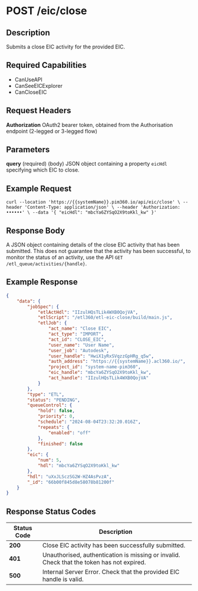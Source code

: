 # POST /eic/close

## Description
Submits a close EIC activity for the provided EIC.

## Required Capabilities
* CanUseAPI
* CanSeeEICExplorer
* CanCloseEIC

## Request Headers

**Authorization** OAuth2 bearer token, obtained from the Authorisation endpoint (2-legged or 3-legged flow)

## Parameters
**query** (required) (body) JSON object containing a property `eicHdl` specifying which EIC to close.


## Example Request
`
curl --location 'https://{{systemName}}.pim360.io/api/eic/close' \
--header 'Content-Type: application/json' \
--header 'Authorization: ••••••' \
--data '{
    "eicHdl": "mbcYa6ZYSqO2X9toKkl_kw"
}'
`

## Response Body
A JSON object containing details of the close EIC activity that has been submitted. This does not guarantee that the activity has been successful, to monitor the status of an activity, use the API `GET /etl_queue/activities/{handle}`.

## Example Response
```JSON
{
    "data": {
        "jobSpec": {
            "etlActHdl": "IIzulHQsTLik4WXB0QojVA",
            "etlScript": "/etl360/etl-eic-close/build/main.js",
            "etlJob": {
                "act_name": "Close EIC",
                "act_type": "IMPORT",
                "act_id": "CLOSE_EIC",
                "user_name": "User Name",
                "user_job": "Autodesk",
                "user_handle": "HwiX1yRxSVqzzGpHRg_q5w",
                "auth_address": "https://{{systemName}}.acl360.io/",
                "project_id": "system-name-pim360",
                "eic_handle": "mbcYa6ZYSqO2X9toKkl_kw",
                "act_handle": "IIzulHQsTLik4WXB0QojVA"
            }
        },
        "type": "ETL",
        "status": "PENDING",
        "queueControl": {
            "hold": false,
            "priority": 0,
            "schedule": "2024-08-04T23:32:20.016Z",
            "repeats": {
                "enabled": "off"
            },
            "finished": false
        },
        "eic": {
            "num": 5,
            "hdl": "mbcYa6ZYSqO2X9toKkl_kw"
        },
        "hdl": "uXxJLSczSG2W-HZ4AsPvzA",
        "_id": "66b00f845d8e58078b81200f"
    }
}
```

## Response Status Codes
| Status Code | Description |
| -------- | ------- |
|**200** |Close EIC activity has been successfully submitted.|
|**401** |Unauthorised, authentication is missing or invalid. Check that the token has not expired.|
|**500** |Internal Server Error. Check that the provided EIC handle is valid.|


